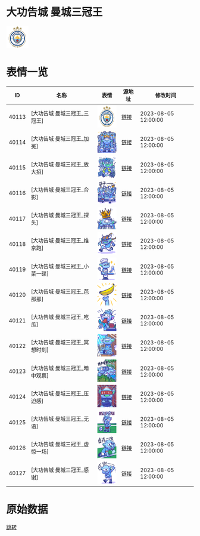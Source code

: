 # 大功告城 曼城三冠王

<img src="./cover.png" height="60" alt="cover" />

# 表情一览

|ID|名称|表情|源地址|修改时间|
|----|----|----|----|----|
|40113|[大功告城 曼城三冠王_三冠王]|<img src="./pic/040113_%5B大功告城 曼城三冠王_三冠王%5D.png" height="60" alt="三冠王"/>|[链接](https://i0.hdslb.com/bfs/garb/f9ed497c6c45f6fa53bf806e8edcc0c51b69b91c.png)|2023-08-05 12:00:00|
|40114|[大功告城 曼城三冠王_加冕]|<img src="./pic/040114_%5B大功告城 曼城三冠王_加冕%5D.png" height="60" alt="加冕"/>|[链接](https://i0.hdslb.com/bfs/garb/d1bb872f3044649f25e9e060d7e81bc114922eaf.png)|2023-08-05 12:00:00|
|40115|[大功告城 曼城三冠王_放大招]|<img src="./pic/040115_%5B大功告城 曼城三冠王_放大招%5D.png" height="60" alt="放大招"/>|[链接](https://i0.hdslb.com/bfs/garb/20bbc6c1a349f33e68d2afd4df22a4bf7af6e916.png)|2023-08-05 12:00:00|
|40116|[大功告城 曼城三冠王_合影]|<img src="./pic/040116_%5B大功告城 曼城三冠王_合影%5D.png" height="60" alt="合影"/>|[链接](https://i0.hdslb.com/bfs/garb/e8b71bec7868a6c2b3938d9f06af2bc84843c4c0.png)|2023-08-05 12:00:00|
|40117|[大功告城 曼城三冠王_探头]|<img src="./pic/040117_%5B大功告城 曼城三冠王_探头%5D.png" height="60" alt="探头"/>|[链接](https://i0.hdslb.com/bfs/garb/350b1098908c9cac97c572c5adcdfd385fc3e699.png)|2023-08-05 12:00:00|
|40118|[大功告城 曼城三冠王_维京跑]|<img src="./pic/040118_%5B大功告城 曼城三冠王_维京跑%5D.png" height="60" alt="维京跑"/>|[链接](https://i0.hdslb.com/bfs/garb/a0f852524663c93e08d7038ae8c4035734a38958.png)|2023-08-05 12:00:00|
|40119|[大功告城 曼城三冠王_小菜一碟]|<img src="./pic/040119_%5B大功告城 曼城三冠王_小菜一碟%5D.png" height="60" alt="小菜一碟"/>|[链接](https://i0.hdslb.com/bfs/garb/9e17b5caeeeb345d70f4e71d19e9929c5318eb61.png)|2023-08-05 12:00:00|
|40120|[大功告城 曼城三冠王_芭那那]|<img src="./pic/040120_%5B大功告城 曼城三冠王_芭那那%5D.png" height="60" alt="芭那那"/>|[链接](https://i0.hdslb.com/bfs/garb/20f0dbe4f1cfaa927e3166aa5882d5467959d12a.png)|2023-08-05 12:00:00|
|40121|[大功告城 曼城三冠王_吃瓜]|<img src="./pic/040121_%5B大功告城 曼城三冠王_吃瓜%5D.png" height="60" alt="吃瓜"/>|[链接](https://i0.hdslb.com/bfs/garb/1ff35f3299cc6d282dbcd437b7bdb3d47fcfa149.png)|2023-08-05 12:00:00|
|40122|[大功告城 曼城三冠王_冥想时刻]|<img src="./pic/040122_%5B大功告城 曼城三冠王_冥想时刻%5D.png" height="60" alt="冥想时刻"/>|[链接](https://i0.hdslb.com/bfs/garb/69888ed03f98cb40cbc50251becec3227fe48e5c.png)|2023-08-05 12:00:00|
|40123|[大功告城 曼城三冠王_暗中观察]|<img src="./pic/040123_%5B大功告城 曼城三冠王_暗中观察%5D.png" height="60" alt="暗中观察"/>|[链接](https://i0.hdslb.com/bfs/garb/826bc23034916598e71372e0caaf365f2e0fb9a7.png)|2023-08-05 12:00:00|
|40124|[大功告城 曼城三冠王_压迫感]|<img src="./pic/040124_%5B大功告城 曼城三冠王_压迫感%5D.png" height="60" alt="压迫感"/>|[链接](https://i0.hdslb.com/bfs/garb/d8412c8171cbdb3eb20b0e9e5f431d8551a3c027.png)|2023-08-05 12:00:00|
|40125|[大功告城 曼城三冠王_无语]|<img src="./pic/040125_%5B大功告城 曼城三冠王_无语%5D.png" height="60" alt="无语"/>|[链接](https://i0.hdslb.com/bfs/garb/91c3857f483b1ec1cbc34350dcf073b81ab8ba94.png)|2023-08-05 12:00:00|
|40126|[大功告城 曼城三冠王_虚惊一场]|<img src="./pic/040126_%5B大功告城 曼城三冠王_虚惊一场%5D.png" height="60" alt="虚惊一场"/>|[链接](https://i0.hdslb.com/bfs/garb/be92d38b734710af48e86456e1756280f6f63a2d.png)|2023-08-05 12:00:00|
|40127|[大功告城 曼城三冠王_感谢]|<img src="./pic/040127_%5B大功告城 曼城三冠王_感谢%5D.png" height="60" alt="感谢"/>|[链接](https://i0.hdslb.com/bfs/garb/687cf1e8f426cd23138b01fe9ad5010668ad0203.png)|2023-08-05 12:00:00|

# 原始数据

[跳转](./raw.json)


